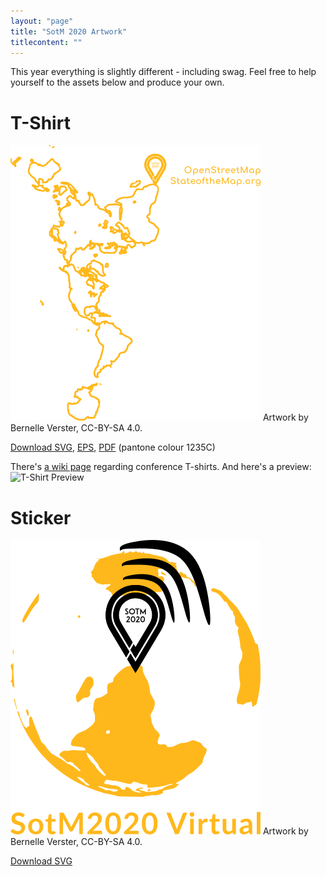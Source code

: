 ```yaml
---
layout: "page"
title: "SotM 2020 Artwork"
titlecontent: ""
---
```



This year everything is slightly different - including swag. Feel free to help
yourself to the assets below and produce your own. 

# T-Shirt 

![T-Shirt](/img/sotm2020-tshirt.png) Artwork by Bernelle Verster, CC-BY-SA 4.0.

[Download SVG](/img/sotm2020-tshirt.svg), [EPS](/img/sotm2020-tshirt.eps),
[PDF](/img/sotm2020-tshirt.pdf) (pantone colour 1235C)

There's [a wiki
page](https://wiki.openstreetmap.org/wiki/State_of_the_Map_2020/Tshirt_shop_organization)
regarding conference T-shirts. And here's a preview: ![T-Shirt
Preview](/img/sotm2020-tshirt-preview.jpeg)

# Sticker

![Sticker](/img/sotm2020-sticker.png) Artwork by Bernelle Verster, CC-BY-SA 4.0.

[Download SVG](/img/sotm2020-sticker.svg)
